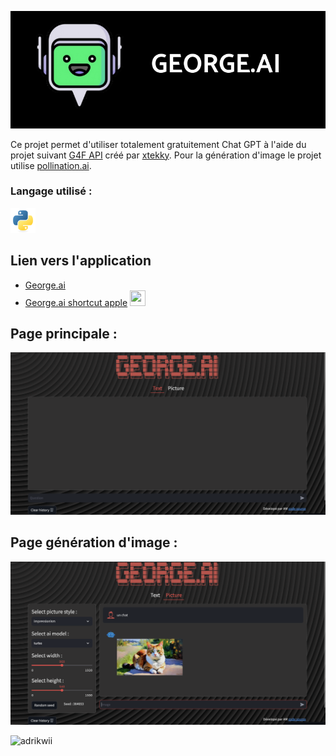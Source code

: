 ![Logo](Icon/George.AI.jpg)

 
Ce projet permet d'utiliser totalement gratuitement Chat GPT à l'aide du projet suivant [G4F API](https://github.com/xtekky/gpt4free) créé par [xtekky](https://github.com/xtekky).
Pour la génération d'image le projet utilise [pollination.ai](https://pollinations.ai/).

<h3 align="left">Langage utilisé :</h3>
<p align="left"> <a href="https ://www.python.org" target="_blank" rel="noreferrer"> <img src="https://raw.githubusercontent.com/devicons/devicon/master/icons/python/python-original.svg " alt="python" width="40" height="40"/> </a> </p>

## Lien vers l'application

- [George.ai](https://george-ai.streamlit.app/)
- [George.ai shortcut apple](https://www.icloud.com/shortcuts/95a2d49a6d5848959f7253bf89ca1a53) <img src="https://help.apple.com/assets/645D5D228BE0233D28263F4B/645D5D258BE0233D28263F5A/fr_FR/d230a25cb974f8908871af04caad89a1.png" data-canonical-src="https://www.icloud.com/shortcuts/95a2d49a6d5848959f7253bf89ca1a53" width="25" height="25"/>
## Page principale :
<img src="Icon/Page_exemple.png" data-canonical-src="Icon/Page_exemple.png"/>

## Page génération d'image :
<img src="Icon/Page_exemple_img.png" data-canonical-src="Icon/Page_exemple_img.png"/>


<p align="left"> <img src="https://komarev.com/ghpvc/?username=adrikwii&label=Profile%20views&color=0e75b6&style=flat" alt="adrikwii" /> </p>


